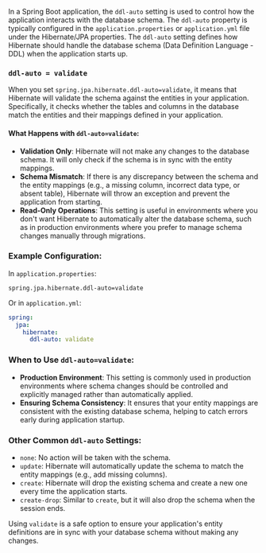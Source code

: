 In a Spring Boot application, the `ddl-auto` setting is used to control how the application interacts with the database schema. The `ddl-auto` property is typically configured in the `application.properties` or `application.yml` file under the Hibernate/JPA properties. The `ddl-auto` setting defines how Hibernate should handle the database schema (Data Definition Language - DDL) when the application starts up.

### `ddl-auto = validate`

When you set `spring.jpa.hibernate.ddl-auto=validate`, it means that Hibernate will validate the schema against the entities in your application. Specifically, it checks whether the tables and columns in the database match the entities and their mappings defined in your application.

#### What Happens with `ddl-auto=validate`:
- **Validation Only**: Hibernate will not make any changes to the database schema. It will only check if the schema is in sync with the entity mappings.
- **Schema Mismatch**: If there is any discrepancy between the schema and the entity mappings (e.g., a missing column, incorrect data type, or absent table), Hibernate will throw an exception and prevent the application from starting.
- **Read-Only Operations**: This setting is useful in environments where you don't want Hibernate to automatically alter the database schema, such as in production environments where you prefer to manage schema changes manually through migrations.

### Example Configuration:

In `application.properties`:
```properties
spring.jpa.hibernate.ddl-auto=validate
```

Or in `application.yml`:
```yaml
spring:
  jpa:
    hibernate:
      ddl-auto: validate
```

### When to Use `ddl-auto=validate`:
- **Production Environment**: This setting is commonly used in production environments where schema changes should be controlled and explicitly managed rather than automatically applied.
- **Ensuring Schema Consistency**: It ensures that your entity mappings are consistent with the existing database schema, helping to catch errors early during application startup.

### Other Common `ddl-auto` Settings:
- `none`: No action will be taken with the schema.
- `update`: Hibernate will automatically update the schema to match the entity mappings (e.g., add missing columns).
- `create`: Hibernate will drop the existing schema and create a new one every time the application starts.
- `create-drop`: Similar to `create`, but it will also drop the schema when the session ends.

Using `validate` is a safe option to ensure your application's entity definitions are in sync with your database schema without making any changes.
